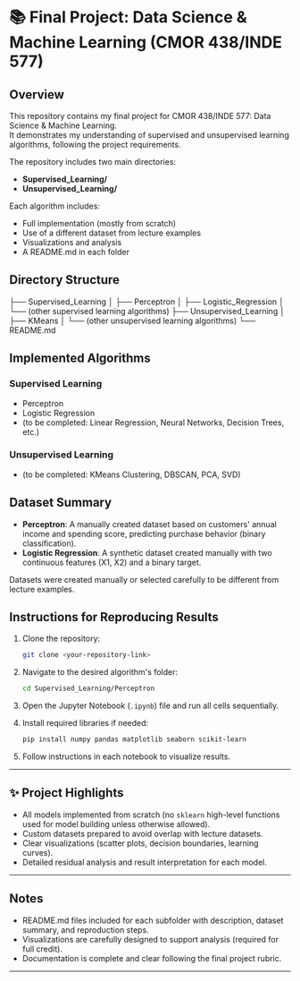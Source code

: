 # 📚 Final Project: Data Science & Machine Learning (CMOR 438/INDE 577)

## Overview

This repository contains my final project for CMOR 438/INDE 577: Data Science & Machine Learning.  
It demonstrates my understanding of supervised and unsupervised learning algorithms, following the project requirements.

The repository includes two main directories:
- **Supervised_Learning/**
- **Unsupervised_Learning/**

Each algorithm includes:
- Full implementation (mostly from scratch)
- Use of a different dataset from lecture examples
- Visualizations and analysis
- A README.md in each folder

## Directory Structure
├── Supervised_Learning
│   ├── Perceptron
│   ├── Logistic_Regression
│   └── (other supervised learning algorithms)
├── Unsupervised_Learning
│   ├── KMeans
│   └── (other unsupervised learning algorithms)
└── README.md


## Implemented Algorithms

### Supervised Learning
- Perceptron
- Logistic Regression
- (to be completed: Linear Regression, Neural Networks, Decision Trees, etc.)

### Unsupervised Learning
- (to be completed: KMeans Clustering, DBSCAN, PCA, SVD)

## Dataset Summary

- **Perceptron**: A manually created dataset based on customers' annual income and spending score, predicting purchase behavior (binary classification).
- **Logistic Regression**: A synthetic dataset created manually with two continuous features (X1, X2) and a binary target.

Datasets were created manually or selected carefully to be different from lecture examples.

## Instructions for Reproducing Results

1. Clone the repository:
    ```bash
    git clone <your-repository-link>
    ```

2. Navigate to the desired algorithm's folder:
    ```bash
    cd Supervised_Learning/Perceptron
    ```

3. Open the Jupyter Notebook (`.ipynb`) file and run all cells sequentially.

4. Install required libraries if needed:
    ```bash
    pip install numpy pandas matplotlib seaborn scikit-learn
    ```

5. Follow instructions in each notebook to visualize results.

---

## ✨ Project Highlights
- All models implemented from scratch (no `sklearn` high-level functions used for model building unless otherwise allowed).
- Custom datasets prepared to avoid overlap with lecture datasets.
- Clear visualizations (scatter plots, decision boundaries, learning curves).
- Detailed residual analysis and result interpretation for each model.

---

## Notes
- README.md files included for each subfolder with description, dataset summary, and reproduction steps.
- Visualizations are carefully designed to support analysis (required for full credit).
- Documentation is complete and clear following the final project rubric.

---
